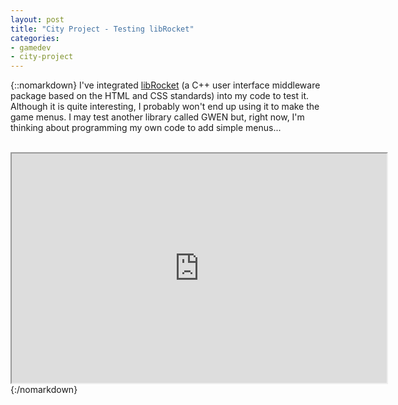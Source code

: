 ```yaml
---
layout: post
title: "City Project - Testing libRocket"
categories:
- gamedev
- city-project
---
```


{::nomarkdown}
I've integrated <a href="http://librocket.com/">libRocket</a> (a C++ user interface middleware package based on the HTML and CSS standards) into my code to test it. Although it is quite interesting, I probably won't end up using it to make the game menus. I may test another library called GWEN but, right now, I'm thinking about programming my own code to add simple menus...<br /><br /><div style="text-align: center;"><iframe height="367" src="http://www.youtube.com/embed/UdEv9zwralQ" width="600"></iframe></div>
{:/nomarkdown}